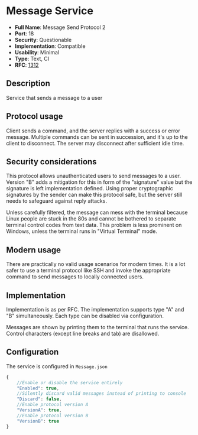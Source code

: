 # Message Service

- **Full Name**: Message Send Protocol 2
- **Port**: 18
- **Security**: Questionable
- **Implementation**: Compatible
- **Usability**: Minimal
- **Type**: Text, CI
- **RFC**: [1312](https://www.rfc-editor.org/rfc/rfc1312)

## Description

Service that sends a message to a user

## Protocol usage

Client sends a command, and the server replies with a success or error message. Multiple commands can be sent in succession, and it's up to the client to disconnect. The server may disconnect after sufficient idle time.

## Security considerations

This protocol allows unauthenticated users to send messages to a user. Version "B" adds a mitigation for this in form of the "signature" value but the signature is left implementation defined. Using proper cryptographic signatures by the sender can make this protocol safe, but the server still needs to safeguard against reply attacks.

Unless carefully filtered, the message can mess with the terminal because Linux people are stuck in the 80s and cannot be bothered to separate terminal control codes from text data. This problem is less prominent on Windows, unless the terminal runs in "Virtual Terminal" mode.

## Modern usage

There are practically no valid usage scenarios for modern times. It is a lot safer to use a terminal protocol like SSH and invoke the appropriate command to send messages to locally connected users.

## Implementation

Implementation is as per RFC.
The implementation supports type "A" and "B" simultaneously. Each type can be disabled via configuration.

Messages are shown by printing them to the terminal that runs the service. Control characters (except line breaks and tab) are disallowed.

## Configuration

The service is configured in `Message.json`

```js
{
	//Enable or disable the service entirely
	"Enabled": true,
	//Silently discard valid messages instead of printing to console
	"Discard": false,
	//Enable protocol version A
	"VersionA": true,
	//Enable protocol version B
	"VersionB": true
}
```
